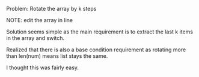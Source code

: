 Problem:
Rotate the array by k steps

NOTE: edit the array in line

Solution seems simple as the main requirement is to extract the last k items in the array and switch.

Realized that there is also a base condition requirement as rotating more than len(num) means list stays the same.

I thought this was fairly easy.
